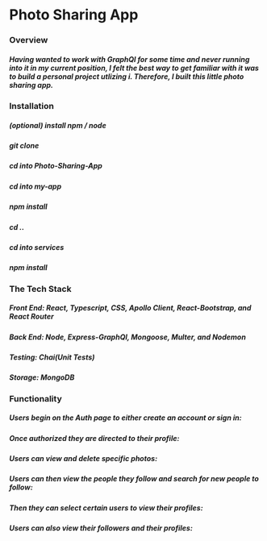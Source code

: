 # Photo Sharing App

### Overview
##### Having wanted to work with GraphQl for some time and never running into it in my current position, I felt the best way to get familiar with it was to build a personal project utlizing i. Therefore, I built this little photo sharing app. 

### Installation
##### (optional) install npm / node
##### git clone
##### cd into Photo-Sharing-App
##### cd into my-app
##### npm install
##### cd ..
##### cd into services
##### npm install

### The Tech Stack
##### Front End: React, Typescript, CSS, Apollo Client, React-Bootstrap, and React Router
##### Back End: Node, Express-GraphQl, Mongoose, Multer, and Nodemon
##### Testing: Chai(Unit Tests)
##### Storage: MongoDB

### Functionality
##### Users begin on the Auth page to either create an account or sign in:
##### Once authorized they are directed to their profile:
##### Users can view and delete specific photos:
##### Users can then view the people they follow and search for new people to follow:
##### Then they can select certain users to view their profiles:
##### Users can also view their followers and their profiles:
